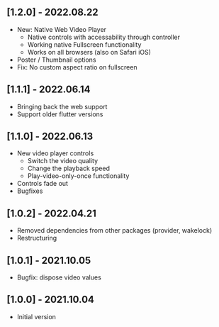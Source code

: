 ## [1.2.0] - 2022.08.22

- New: Native Web Video Player
  - Native controls with accessability through controller
  - Working native Fullscreen functionality
  - Works on all browsers (also on Safari iOS)
- Poster / Thumbnail options
- Fix: No custom aspect ratio on fullscreen

## [1.1.1] - 2022.06.14

- Bringing back the web support
- Support older flutter versions

## [1.1.0] - 2022.06.13

- New video player controls
  - Switch the video quality
  - Change the playback speed
  - Play-video-only-once functionality
- Controls fade out
- Bugfixes

## [1.0.2] - 2022.04.21

- Removed dependencies from other packages (provider, wakelock)
- Restructuring

## [1.0.1] - 2021.10.05

- Bugfix: dispose video values

## [1.0.0] - 2021.10.04

- Initial version
